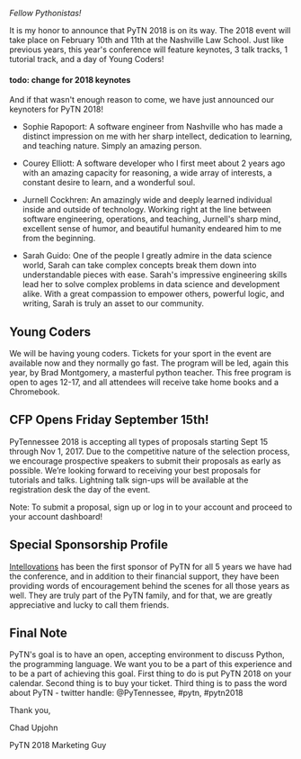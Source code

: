 *Fellow Pythonistas!*

It is my honor to announce that PyTN 2018 is on its way.  The 2018 event will take place on February 10th and 11th at the Nashville Law School.  Just like previous years, this year's conference will feature keynotes, 3 talk tracks, 1 tutorial track, and a day of Young Coders!


#### todo: change for 2018 keynotes
And if that wasn't enough reason to come, we have just announced our keynoters for PyTN 2018!

- Sophie Rapoport: A software engineer from Nashville who has made a distinct impression on me with her sharp intellect, dedication to learning, and teaching nature. Simply an amazing person.

- Courey Elliott: A software developer who I first meet about 2 years ago with an amazing capacity for reasoning, a wide array of interests, a constant desire to learn, and a wonderful soul.

- Jurnell Cockhren: An amazingly wide and deeply learned individual inside and outside of technology. Working right at the line between software engineering, operations, and teaching, Jurnell's sharp mind, excellent sense of humor, and beautiful humanity endeared him to me from the beginning.

- Sarah Guido: One of the people I greatly admire in the data science world, Sarah can take complex concepts break them down into understandable pieces with ease. Sarah's impressive engineering skills lead her to solve complex problems in data science and development alike.  With a great compassion to empower others, powerful logic, and writing, Sarah is truly an asset to our community.

## Young Coders
We will be having young coders. Tickets for your sport in the event are available now and they normally go fast.  The program will be led, again this year, by Brad Montgomery, a masterful python teacher. This free program is open to ages 12-17, and all attendees will receive take home books and a Chromebook.

## CFP Opens Friday September 15th!
PyTennessee 2018 is accepting all types of proposals starting Sept 15 through Nov 1, 2017. Due to the competitive nature of the selection process, we encourage prospective speakers to submit their proposals as early as possible. We’re looking forward to receiving your best proposals for tutorials and talks. Lightning talk sign-ups will be available at the registration desk the day of the event.

Note: To submit a proposal, sign up or log in to your account and proceed to your account dashboard!

## Special Sponsorship Profile
[Intellovations](http://www.intellovations.com/) has been the first sponsor of PyTN for all 5 years we have had the conference, and in addition to their financial support, they have been providing words of encouragement behind the scenes for all those years as well. They are truly part of the PyTN family, and for that, we are greatly appreciative and lucky to call them friends.

## Final Note
PyTN's goal is to have an open, accepting environment to discuss Python, the programming language.  We want you to be a part of this experience and to be a part of achieving this goal.  First thing to do is put PyTN 2018 on your calendar.  Second thing is to buy your ticket.  Third thing is to pass the word about PyTN - twitter handle: @PyTennessee, #pytn, #pytn2018

Thank you,

Chad Upjohn

PyTN 2018 Marketing Guy
